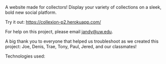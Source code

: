 A website made for collectors! Display your variety of collections on a sleek, bold new social platform.

Try it out: https://collexion-p2.herokuapp.com/

For help on this project, please email jandy@uw.edu.

A big thank you to everyone that helped us troubleshoot as we created this project: Joe, Denis, Trae, Tony, Paul, Jered, and our classmates!

Technologies used:
